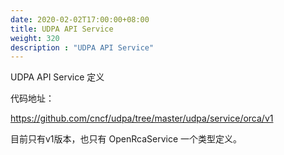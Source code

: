 ```yaml
---
date: 2020-02-02T17:00:00+08:00
title: UDPA API Service
weight: 320
description : "UDPA API Service"
---
```




UDPA API Service 定义

代码地址：

https://github.com/cncf/udpa/tree/master/udpa/service/orca/v1

目前只有v1版本，也只有 OpenRcaService 一个类型定义。